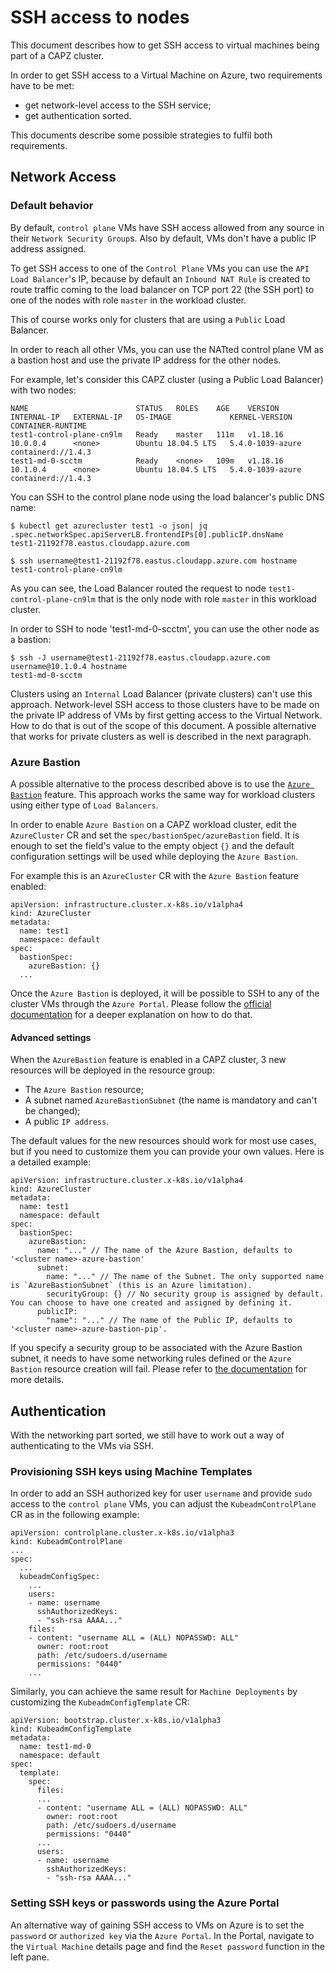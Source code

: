 # SSH access to nodes

This document describes how to get SSH access to virtual machines being part of a CAPZ cluster.

In order to get SSH access to a Virtual Machine on Azure, two requirements have to be met:

- get network-level access to the SSH service;
- get authentication sorted.

This documents describe some possible strategies to fulfil both requirements.

## Network Access

### Default behavior

By default, `control plane` VMs have SSH access allowed from any source in their `Network Security Group`s. Also by default,
VMs don't have a public IP address assigned. 

To get SSH access to one of the `Control Plane` VMs you can use the `API Load Balancer`'s IP, because by default an `Inbound NAT Rule`
is created to route traffic coming to the load balancer on TCP port 22 (the SSH port) to one of the nodes with role `master` in the workload cluster.

This of course works only for clusters that are using a `Public` Load Balancer.

In order to reach all other VMs, you can use the NATted control plane VM as a bastion host and use the private IP
address for the other nodes.

For example, let's consider this CAPZ cluster (using a Public Load Balancer) with two nodes:

```
NAME                        STATUS   ROLES    AGE    VERSION    INTERNAL-IP   EXTERNAL-IP   OS-IMAGE             KERNEL-VERSION     CONTAINER-RUNTIME
test1-control-plane-cn9lm   Ready    master   111m   v1.18.16   10.0.0.4      <none>        Ubuntu 18.04.5 LTS   5.4.0-1039-azure   containerd://1.4.3
test1-md-0-scctm            Ready    <none>   109m   v1.18.16   10.1.0.4      <none>        Ubuntu 18.04.5 LTS   5.4.0-1039-azure   containerd://1.4.3
```

You can SSH to the control plane node using the load balancer's public DNS name:

```
$ kubectl get azurecluster test1 -o json| jq .spec.networkSpec.apiServerLB.frontendIPs[0].publicIP.dnsName
test1-21192f78.eastus.cloudapp.azure.com

$ ssh username@test1-21192f78.eastus.cloudapp.azure.com hostname
test1-control-plane-cn9lm
```

As you can see, the Load Balancer routed the request to node `test1-control-plane-cn9lm` that is the only node with role `master` in this workload cluster.

In order to SSH to node 'test1-md-0-scctm', you can use the other node as a bastion:

```
$ ssh -J username@test1-21192f78.eastus.cloudapp.azure.com username@10.1.0.4 hostname
test1-md-0-scctm
```

Clusters using an `Internal` Load Balancer (private clusters) can't use this approach. Network-level SSH access to those clusters have to be made on the private IP address of VMs
by first getting access to the Virtual Network. How to do that is out of the scope of this document.
A possible alternative that works for private clusters as well is described in the next paragraph.

### Azure Bastion

A possible alternative to the process described above is to use the [`Azure Bastion`](https://azure.microsoft.com/en-us/services/azure-bastion/) feature.
This approach works the same way for workload clusters using either type of `Load Balancers`.

In order to enable `Azure Bastion` on a CAPZ workload cluster, edit the `AzureCluster` CR and set the `spec/bastionSpec/azureBastion` field.
It is enough to set the field's value to the empty object `{}` and the default configuration settings will be used while deploying the `Azure Bastion`.

For example this is an `AzureCluster` CR with the `Azure Bastion` feature enabled:

```
apiVersion: infrastructure.cluster.x-k8s.io/v1alpha4
kind: AzureCluster
metadata:
  name: test1
  namespace: default
spec:
  bastionSpec:
    azureBastion: {}
  ...
```

Once the `Azure Bastion` is deployed, it will be possible to SSH to any of the cluster VMs through the
`Azure Portal`. Please follow the [official documentation](https://docs.microsoft.com/en-us/azure/bastion/bastion-overview)
for a deeper explanation on how to do that.

#### Advanced settings

When the `AzureBastion` feature is enabled in a CAPZ cluster, 3 new resources will be deployed in the resource group:

- The `Azure Bastion` resource;
- A subnet named `AzureBastionSubnet` (the name is mandatory and can't be changed);
- A public `IP address`.

The default values for the new resources should work for most use cases, but if you need to customize them you can 
provide your own values. Here is a detailed example:

```
apiVersion: infrastructure.cluster.x-k8s.io/v1alpha4
kind: AzureCluster
metadata:
  name: test1
  namespace: default
spec:
  bastionSpec:
    azureBastion:
      name: "..." // The name of the Azure Bastion, defaults to '<cluster name>-azure-bastion'
      subnet:
        name: "..." // The name of the Subnet. The only supported name is `AzureBastionSubnet` (this is an Azure limitation).
        securityGroup: {} // No security group is assigned by default. You can choose to have one created and assigned by defining it. 
      publicIP:
        "name": "..." // The name of the Public IP, defaults to '<cluster name>-azure-bastion-pip'.
```

If you specify a security group to be associated with the Azure Bastion subnet, it needs to have some networking rules defined or
the `Azure Bastion` resource creation will fail. Please refer to [the documentation](https://docs.microsoft.com/en-us/azure/bastion/bastion-nsg) for more details.

## Authentication

With the networking part sorted, we still have to work out a way of authenticating to the VMs via SSH.

### Provisioning SSH keys using Machine Templates

In order to add an SSH authorized key for user `username` and provide `sudo` access to the `control plane` VMs, you can adjust the `KubeadmControlPlane` CR
as in the following example:

```
apiVersion: controlplane.cluster.x-k8s.io/v1alpha3
kind: KubeadmControlPlane
...
spec:
  ...
  kubeadmConfigSpec:
    ...
    users:
    - name: username
      sshAuthorizedKeys:
      - "ssh-rsa AAAA..."
    files:
    - content: "username ALL = (ALL) NOPASSWD: ALL"
      owner: root:root
      path: /etc/sudoers.d/username
      permissions: "0440"
    ...
```

Similarly, you can achieve the same result for `Machine Deployments` by customizing the `KubeadmConfigTemplate` CR: 

```
apiVersion: bootstrap.cluster.x-k8s.io/v1alpha3
kind: KubeadmConfigTemplate
metadata:
  name: test1-md-0
  namespace: default
spec:
  template:
    spec:
      files:
      ...
      - content: "username ALL = (ALL) NOPASSWD: ALL"
        owner: root:root
        path: /etc/sudoers.d/username
        permissions: "0440"
      ...
      users:
      - name: username
        sshAuthorizedKeys:
        - "ssh-rsa AAAA..."
```

### Setting SSH keys or passwords using the Azure Portal

An alternative way of gaining SSH access to VMs on Azure is to set the `password` or `authorized key` via the `Azure Portal`.
In the Portal, navigate to the `Virtual Machine` details page and find the `Reset password` function in the left pane.
